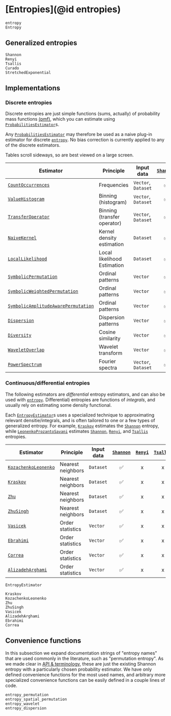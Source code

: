 # [Entropies](@id entropies)

```@docs
entropy
Entropy
```

## Generalized entropies

```@docs
Shannon
Renyi
Tsallis
Curado
StretchedExponential
```

## Implementations

### Discrete entropies

Discrete entropies are just simple functions (sums, actually) of
probability mass functions [(pmf)](https://en.wikipedia.org/wiki/Probability_mass_function),
which you can estimate using [`ProbabilitiesEstimator`](@ref)s.

Any [`ProbabilitiesEstimator`](@ref) may therefore be used as a naive plug-in estimator
for discrete [`entropy`](@ref). No bias correction is currently applied to any of the
discrete estimators.

Tables scroll sideways, so are best viewed on a large screen.

| Estimator                                   | Principle                   | Input data          | [`Shannon`](@ref) | [`Renyi`](@ref) | [`Tsallis`](@ref) | [`Curado`](@ref) | [`StretchedExponential`](@ref) |
| ------------------------------------------- | --------------------------- | ------------------- | :---------------: | :-------------: | :---------------: | :--------------: | :----------------------------: |
| [`CountOccurrences`](@ref)                  | Frequencies                 | `Vector`, `Dataset` |        ✅         |       ✅        |        ✅         |        ✅        |               ✅               |
| [`ValueHistogram`](@ref)                    | Binning (histogram)         | `Vector`, `Dataset` |        ✅         |       ✅        |        ✅         |        ✅        |               ✅               |
| [`TransferOperator`](@ref)                  | Binning (transfer operator) | `Vector`, `Dataset` |        ✅         |       ✅        |        ✅         |        ✅        |               ✅               |
| [`NaiveKernel`](@ref)                       | Kernel density estimation   | `Dataset`           |        ✅         |       ✅        |        ✅         |        ✅        |               ✅               |
| [`LocalLikelihood`](@ref)                   | Local likelihood Estimation | `Dataset`           |        ✅         |       ✅        |        ✅         |        ✅        |               ✅               |
| [`SymbolicPermutation`](@ref)               | Ordinal patterns            | `Vector`            |        ✅         |       ✅        |        ✅         |        ✅        |               ✅               |
| [`SymbolicWeightedPermutation`](@ref)       | Ordinal patterns            | `Vector`            |        ✅         |       ✅        |        ✅         |        ✅        |               ✅               |
| [`SymbolicAmplitudeAwarePermutation`](@ref) | Ordinal patterns            | `Vector`            |        ✅         |       ✅        |        ✅         |        ✅        |               ✅               |
| [`Dispersion`](@ref)                        | Dispersion patterns         | `Vector`            |        ✅         |       ✅        |        ✅         |        ✅        |               ✅               |
| [`Diversity`](@ref)                         | Cosine similarity           | `Vector`            |        ✅         |       ✅        |        ✅         |        ✅        |               ✅               |
| [`WaveletOverlap`](@ref)                    | Wavelet transform           | `Vector`            |        ✅         |       ✅        |        ✅         |        ✅        |               ✅               |
| [`PowerSpectrum`](@ref)                     | Fourier spectra             | `Vector`, `Dataset` |        ✅         |       ✅        |        ✅         |        ✅        |               ✅               |

### Continuous/differential entropies

The following estimators are *differential* entropy estimators, and can also be used
with [`entropy`](@ref). Differential) entropies are functions of *integrals*, and usually
rely on estimating some density functional.

Each [`EntropyEstimator`](@ref)s uses a specialized technique to approximating relevant
densitie/integrals, and is often tailored to one or a few types of generalized entropy.
For example, [`Kraskov`](@ref) estimates the [`Shannon`](@ref) entropy, while
[`LeonenkoProzantoSavani`](@ref) estimates [`Shannon`](@ref), [`Renyi`](@ref), and
[`Tsallis`](@ref) entropies.

| Estimator                    | Principle         | Input data | [`Shannon`](@ref) | [`Renyi`](@ref) | [`Tsallis`](@ref) | [`Curado`](@ref) | [`StretchedExponential`](@ref) |
| ---------------------------- | ----------------- | ---------- | :---------------: | :-------------: | :---------------: | :--------------: | :----------------------------: |
| [`KozachenkoLeonenko`](@ref) | Nearest neighbors | `Dataset`  |        ✅         |        x        |         x         |        x         |               x                |
| [`Kraskov`](@ref)            | Nearest neighbors | `Dataset`  |        ✅         |        x        |         x         |        x         |               x                |
| [`Zhu`](@ref)                | Nearest neighbors | `Dataset`  |        ✅         |        x        |         x         |        x         |               x                |
| [`ZhuSingh`](@ref)           | Nearest neighbors | `Dataset`  |        ✅         |        x        |         x         |        x         |               x                |
| [`Vasicek`](@ref)            | Order statistics  | `Vector`   |        ✅         |        x        |         x         |        x         |               x                |
| [`Ebrahimi`](@ref)           | Order statistics  | `Vector`   |        ✅         |        x        |         x         |        x         |               x                |
| [`Correa`](@ref)             | Order statistics  | `Vector`   |        ✅         |        x        |         x         |        x         |               x                |
| [`AlizadehArghami`](@ref)    | Order statistics  | `Vector`   |        ✅         |        x        |         x         |        x         |               x                |

```@docs
EntropyEstimator
```

```@docs
Kraskov
KozachenkoLeonenko
Zhu
ZhuSingh
Vasicek
AlizadehArghami
Ebrahimi
Correa
```

## Convenience functions

In this subsection we expand documentation strings of "entropy names" that are used commonly in the literature, such as "permutation entropy". As we made clear in [API & terminology](@ref), these are just the existing Shannon entropy with a particularly chosen probability estimator. We have only defined convenience functions for the most used names, and arbitrary more specialized convenience functions can be easily defined in a couple lines of code.

```@docs
entropy_permutation
entropy_spatial_permutation
entropy_wavelet
entropy_dispersion
```
